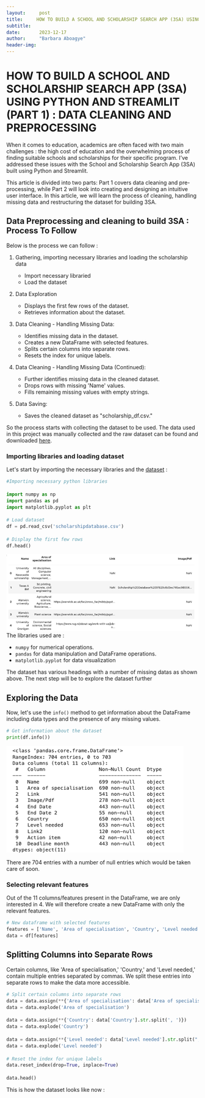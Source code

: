 ```yaml
---
layout:     post
title:     HOW TO BUILD A SCHOOL AND SCHOLARSHIP SEARCH APP (3SA) USING PYTHON AND STREAMLIT (PART 1): DATA CLEANING AND PREPROCESSING
subtitle:   
date:       2023-12-17
author:     "Barbara Aboagye"
header-img: 
---
```


# HOW TO BUILD A SCHOOL AND SCHOLARSHIP SEARCH APP (3SA) USING PYTHON AND STREAMLIT (PART 1) : DATA CLEANING AND PREPROCESSING

When it comes to education, academics are often faced with two main challenges : the high cost of education and the overwhelming process of finding suitable schools and scholarships for their specific program. I’ve addressed these issues with the School and Scholarship Search App (3SA) built using Python and Streamlit. 

This article is divided into two parts: Part 1 covers data cleaning and pre-processing, while Part 2  will look into creating and designing an intuitive user interface.
In this article, we will learn the process of cleaning, handling missing data and restructuring the dataset  for building 3SA. 

## Data Preprocessing and cleaning to build 3SA : Process To Follow

Below is the process we can follow : 
1. Gathering, importing necessary libraries and loading the scholarship data
    - Import necessary libraried
    - Load the dataset

2. Data Exploration
   - Displays the first few rows of the dataset.
   - Retrieves information about the dataset.

3. Data Cleaning - Handling Missing Data:
   - Identifies missing data in the dataset.
   - Creates a new DataFrame with selected features.
   - Splits certain columns into separate rows.
   - Resets the index for unique labels.

4. Data Cleaning - Handling Missing Data (Continued):
   - Further identifies missing data in the cleaned dataset.
   - Drops rows with missing 'Name' values.
   - Fills remaining missing values with empty strings.

5. Data Saving:
   - Saves the cleaned dataset as "scholarship_df.csv."

So the process starts with collecting the dataset to be used. The data used in this project was manually collected and the raw dataset can be found and downloaded [here](https://raw.githubusercontent.com/barbaraaboagye/My-MachineLearning-Journey/1e19a3a7caf86f8b0603ed100144ff94d536a769/Projects/Scholarship%20recommender%20system/scholarshipdatabase.csv). 

### Importing libraries and loading dataset
Let's start by importing the necessary libraries and the [dataset](https://raw.githubusercontent.com/barbaraaboagye/My-MachineLearning-Journey/1e19a3a7caf86f8b0603ed100144ff94d536a769/Projects/Scholarship%20recommender%20system/scholarshipdatabase.csv) :

```python
#Importing necessary python libraries

import numpy as np
import pandas as pd
import matplotlib.pyplot as plt

# Load dataset
df = pd.read_csv('scholarshipdatabase.csv')

# Display the first few rows
df.head()
```

![](https://github.com/barbaraaboagye/barbaraaboagye.github.io/blob/a22929b7fca24b580f62be82c1afd8b539b3fb69/_posts/images/scholarship%20snapshot.png)
The libraries used are : 
- `numpy` for numerical operations.
- `pandas` for data manipulation and DataFrame operations.
- `matplotlib.pyplot` for data visualization

The dataset has various headings with a number of missing datas as shown above. The next step will be to explore the dataset further

## Exploring the Data
Now, let's use the `info()` method to get information about the DataFrame  including data types and the presence of any missing values.

``` python
# Get information about the dataset
print(df.info())
```
![](https://github.com/barbaraaboagye/barbaraaboagye.github.io/blob/dbabfe3bc4b66751f6acca4dbc48dfcce439eee6/_posts/images/info.png)

There are 704 entries with a number of null entries which would be taken care of soon.

### Selecting relevant features

Out of the 11 columns/features present in the DataFrame, we are only interested in 4. We will therefore create a new DataFrame with only the relevant features. 

``` Python
# New dataframe with selected features
features = ['Name', 'Area of specialisation', 'Country', 'Level needed']
data = df[features]
```

## Splitting Columns into Separate Rows
Certain columns, like 'Area of specialisation,' 'Country,' and 'Level needed,' contain multiple entries separated by commas. We split these entries into separate rows to make the data more accessible. 
``` Python
# Split certain columns into separate rows
data = data.assign(**{'Area of specialisation': data['Area of specialisation'].str.split(', ')})
data = data.explode('Area of specialisation')

data = data.assign(**{'Country': data['Country'].str.split(', ')})
data = data.explode('Country')

data = data.assign(**{'Level needed': data['Level needed'].str.split(", ")})
data = data.explode('Level needed')

# Reset the index for unique labels
data.reset_index(drop=True, inplace=True)

data.head()
```

This is how the dataset looks like now : 
